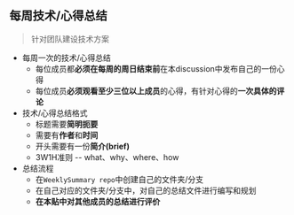 ## 每周技术/心得总结

> 针对团队建设技术方案

- 每周一次的技术/心得总结
    - 每位成员都**必须在每周的周日结束前**在本discussion中发布自己的一份心得
    - 每位成员**必须观看至少三位以上成员**的心得，有针对心得的**一次具体的评论**
- 技术/心得总结格式
    - 标题需要**简明扼要**
    - 需要有**作者**和**时间**
    - 开头需要有一份**简介(brief)**
    - 3W1H准则 -- what、why、where、how
- 总结流程
   - 在`WeeklySummary repo`中创建自己的文件夹/分支
   - 在自己对应的文件夹/分支中，对自己的总结文件进行编写和规划
   - **在本贴中对其他成员的总结进行评价**